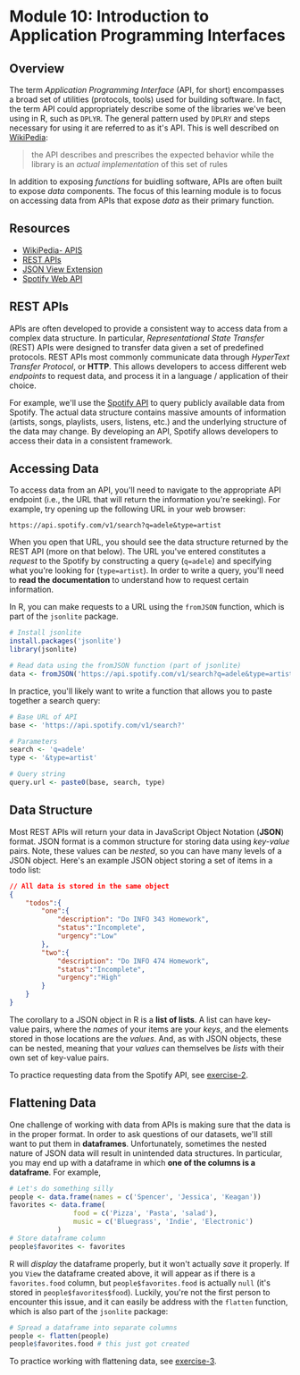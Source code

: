 # Module 10: Introduction to Application Programming Interfaces

## Overview
The term _*Application Programming Interface*_ (API, for short) encompasses a broad set of utilities (protocols, tools) used for building software. In fact, the term API could appropriately describe some of the libraries we've been using in R, such as `DPLYR`. The general pattern used by `DPLRY` and steps necessary for using it are referred to as it's API. This is well described on [WikiPedia](https://en.wikipedia.org/wiki/Application_programming_interface):

>the API describes and prescribes the expected behavior while the library is an _actual implementation_ of this set of rules

In addition to exposing _functions_ for buidling software, APIs are often built to expose _data_ components. The focus of this learning module is to focus on accessing data from APIs that expose _data_ as their primary function.

<!-- START doctoc -->
<!-- END doctoc -->

## Resources
- [WikiPedia- APIS](https://en.wikipedia.org/wiki/Application_programming_interface)
- [REST APIs](https://en.wikipedia.org/wiki/Application_programming_interface)
- [JSON View Extension](https://chrome.google.com/webstore/detail/jsonview/chklaanhfefbnpoihckbnefhakgolnmc?hl=en)
- [Spotify Web API](https://developer.spotify.com/web-api/)

## REST APIs
APIs are often developed to provide a consistent way to access data from a complex data structure. In particular, _Representational State Transfer_ (REST) APIs were designed to transfer data given a set of predefined protocols. REST APIs most commonly communicate data through _HyperText Transfer Protocol_, or **HTTP**. This allows developers to access different web *endpoints* to request data, and process it in a language / application of their choice.

For example, we'll use the [Spotify API](https://developer.spotify.com/web-api/) to query publicly available data from Spotify. The actual data structure contains massive amounts of information (artists, songs, playlists, users, listens, etc.) and the underlying structure of the data may change. By developing an API, Spotify allows developers to access their data in a consistent framework.

## Accessing Data
To access data from an API, you'll need to navigate to the appropriate API endpoint (i.e., the URL that will return the information you're seeking). For example, try opening up the following URL in your web browser:

```
https://api.spotify.com/v1/search?q=adele&type=artist
```
When you open that URL, you should see the data structure returned by the REST API (more on that below). The URL you've entered constitutes a _request_ to the Spotify by constructing a query (`q=adele`) and specifying what you're looking for (`type=artist`). In order to write a query, you'll need to **read the documentation** to understand how to request certain information.

In R, you can make requests to a URL using the `fromJSON` function, which is part of the `jsonlite` package.

```r
# Install jsonlite
install.packages('jsonlite')
library(jsonlite)

# Read data using the fromJSON function (part of jsonlite)
data <- fromJSON('https://api.spotify.com/v1/search?q=adele&type=artist')
```

In practice, you'll likely want to write a function that allows you to paste together a search query:

```r
# Base URL of API
base <- 'https://api.spotify.com/v1/search?'

# Parameters
search <- 'q=adele'
type <- '&type=artist'

# Query string
query.url <- paste0(base, search, type)
```

## Data Structure
Most REST APIs will return your data in JavaScript Object Notation (**JSON**) format. JSON format is a common structure for storing data using _key-value_ pairs. Note, these values can be _nested_, so you can have many levels of a JSON object. Here's an example JSON object storing a set of items in a todo list:
```json
// All data is stored in the same object
{
    "todos":{
        "one":{
            "description": "Do INFO 343 Homework",
            "status":"Incomplete",
            "urgency":"Low"
        },
        "two":{
            "description": "Do INFO 474 Homework",
            "status":"Incomplete",
            "urgency":"High"
        }
    }
}
```
The corollary to a JSON object in R is a **list of lists**. A list can have key-value pairs, where the _names_ of your items are your _keys_, and the elements stored in those locations are the _values_. And, as with JSON objects, these can be nested, meaning that your _values_ can themselves be _lists_ with their own set of key-value pairs.

To practice requesting data from the Spotify API, see [exercise-2](exercise-2).

## Flattening Data
One challenge of working with data from APIs is making sure that the data is in the proper format. In order to ask questions of our datasets, we'll still want to put them in **dataframes**. Unfortunately, sometimes the nested nature of JSON data will result in unintended data structures. In particular, you may end up with a dataframe in which **one of the columns is a dataframe**. For example,

```r
# Let's do something silly
people <- data.frame(names = c('Spencer', 'Jessica', 'Keagan'))
favorites <- data.frame(
                food = c('Pizza', 'Pasta', 'salad'),
                music = c('Bluegrass', 'Indie', 'Electronic')
            )
# Store dataframe column
people$favorites <- favorites
```

R will _display_ the dataframe properly, but it won't actually _save_ it properly. If you `View` the dataframe created above, it will appear as if there is a `favorites.food` column, but `people$favorites.food` is actually `null` (it's stored in `people$favorites$food`). Luckily, you're not the first person to encounter this issue, and it can easily be address with the `flatten` function, which is also part of the `jsonlite` package:

```r
# Spread a dataframe into separate columns
people <- flatten(people)
people$favorites.food # this just got created
```

To practice working with flattening data, see [exercise-3](exercise-3).
